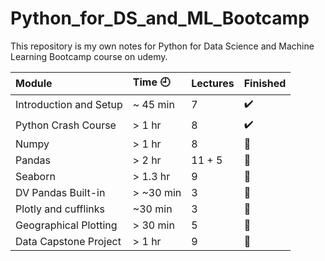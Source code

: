 # Python_for_DS_and_ML_Bootcamp
This repository is my own notes for Python for Data Science and Machine Learning Bootcamp course on udemy.

Module | Time :clock9: | Lectures | Finished
:------------ | :-------------| :-------------| :-------------
Introduction and Setup | ~ 45 min | 7 | :heavy_check_mark:
Python Crash Course | > 1 hr | 8 | :heavy_check_mark:
Numpy | > 1 hr | 8 | :black_square_button:
Pandas | > 2 hr | 11 + 5 | :black_square_button:
Seaborn | > 1.3 hr | 9 | :black_square_button:
DV Pandas Built-in | > ~30 min | 3 | :black_square_button:
Plotly and cufflinks | ~30 min | 3 | :black_square_button:
Geographical Plotting | > 30 min | 5 | :black_square_button:
Data Capstone Project | > 1 hr | 9 | :black_square_button:
